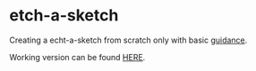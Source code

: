 # etch-a-sketch

Creating a echt-a-sketch from scratch only with basic [guidance](https://www.theodinproject.com/paths/foundations/courses/foundations/lessons/etch-a-sketch-project).  
  
Working version can be found [HERE](https://faaabi93.github.io/etch-a-sketch/).